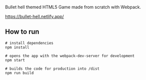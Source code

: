 Bullet hell themed HTML5 Game made from scratch with Webpack.

https://bullet-hell.netlify.app/

## How to run

```
# install dependencies
npm install

# opens the app with the webpack-dev-server for development
npm start

# builds the code for production into /dist
npm run build
```

